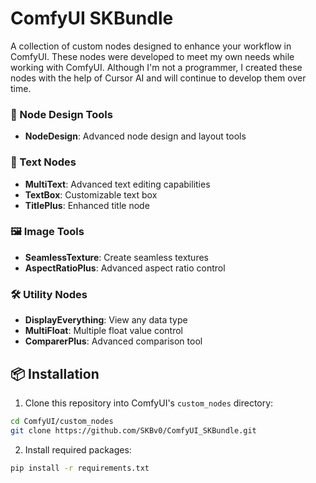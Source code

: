 # ComfyUI SKBundle

A collection of custom nodes designed to enhance your workflow in ComfyUI. These nodes were developed to meet my own needs while working with ComfyUI. Although I'm not a programmer, I created these nodes with the help of Cursor AI and will continue to develop them over time.

### 🎨 Node Design Tools
- **NodeDesign**: Advanced node design and layout tools
  
### 📝 Text Nodes
- **MultiText**: Advanced text editing capabilities
- **TextBox**: Customizable text box
- **TitlePlus**: Enhanced title node

### 🖼️ Image Tools
- **SeamlessTexture**: Create seamless textures
- **AspectRatioPlus**: Advanced aspect ratio control

### 🛠️ Utility Nodes
- **DisplayEverything**: View any data type
- **MultiFloat**: Multiple float value control
- **ComparerPlus**: Advanced comparison tool

## 📦 Installation

1. Clone this repository into ComfyUI's `custom_nodes` directory:
```bash
cd ComfyUI/custom_nodes
git clone https://github.com/SKBv0/ComfyUI_SKBundle.git
```

2. Install required packages:
```bash
pip install -r requirements.txt
 

